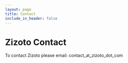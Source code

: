 ```yaml
---
layout: page
title: Contact
include_in_header: false
---
```

# Zizoto Contact

To contact Zizoto please email: contact_at_zizoto_dot_com